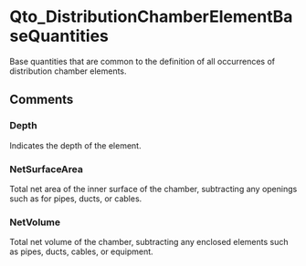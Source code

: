 # Qto_DistributionChamberElementBaseQuantities

Base quantities that are common to the definition of all occurrences of distribution chamber elements.


## Comments

### Depth

Indicates the depth of the element.

### NetSurfaceArea

Total net area of the inner surface of the chamber, subtracting any openings such as for pipes, ducts, or cables.

### NetVolume

Total net volume of the chamber, subtracting any enclosed elements such as pipes, ducts, cables, or equipment.

